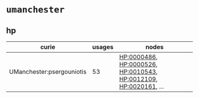 # `umanchester`

## hp

| curie                     |   usages | nodes                                                                                                                                                                                                                                                                                            |
|---------------------------|----------|--------------------------------------------------------------------------------------------------------------------------------------------------------------------------------------------------------------------------------------------------------------------------------------------------|
| UManchester:psergouniotis |       53 | [HP:0000486](http://purl.obolibrary.org/obo/HP_0000486), [HP:0000526](http://purl.obolibrary.org/obo/HP_0000526), [HP:0010543](http://purl.obolibrary.org/obo/HP_0010543), [HP:0012109](http://purl.obolibrary.org/obo/HP_0012109), [HP:0020161](http://purl.obolibrary.org/obo/HP_0020161), ... |

